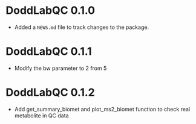 # DoddLabQC 0.1.0
* Added a `NEWS.md` file to track changes to the package.

# DoddLabQC 0.1.1
* Modify the bw parameter to 2 from 5

# DoddLabQC 0.1.2
* Add get_summary_biomet and plot_ms2_biomet function to check real metabolite in QC data
